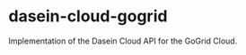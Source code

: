 dasein-cloud-gogrid
===================

Implementation of the Dasein Cloud API for the GoGrid Cloud.